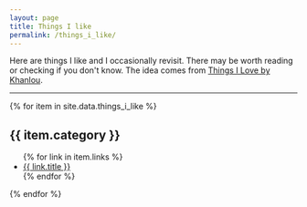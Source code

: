 ```yaml
---
layout: page
title: Things I like
permalink: /things_i_like/
---
```


Here are things I like and I occasionally revisit. There may be worth reading or checking if you don't know.
The idea comes from [Things I Love by Khanlou](http://khanlou.com/love/).

---

{% for item in site.data.things_i_like %}
<h2>{{ item.category }}</h2>
<ul>
{% for link in item.links %}
<li><a href="{{ link.url }}">{{ link.title }}</a></li>
{% endfor %}
</ul>
{% endfor %}

